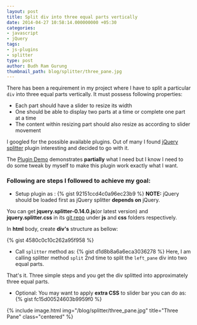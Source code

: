 ```yaml
---
layout: post
title: Split div into three equal parts vertically
date: 2014-04-27 10:58:14.000000000 +05:30
categories:
- javascript
- jQuery
tags:
- js-plugins
- splitter
type: post
author: Budh Ram Gurung
thumbnail_path: blog/splitter/three_pane.jpg
---
```


There has been a requirement in my project where I have to split a particular `div` into three equal parts vertically. It must possess following properties:

* Each part should have a slider to resize its width
* One should be able to display two parts at a time or complete one part at a time
* The content within resizing part should also resize as according to slider movement

I googled for the possible available plugins.
Out of many I found [jQuery splitter](https://github.com/jcubic/jquery.splitter) plugin interesting and decided to go with it.

The [Plugin Demo](http://jquery.jcubic.pl/splitter.php) demonstrates **partially** what I need but I know I need to do some tweak by myself to make this plugin work exactly what I want.

### Following are steps I followed to achieve my goal:

- Setup plugin as :
{% gist 92151ccd4c0a96ec23b9 %}
**NOTE:** jQuery should be loaded first as jQuery splitter **depends on** jQuery.

You can get **jquery.splitter-0.14.0.js**(or latest version) and **jquery.splitter.css** in its [git repo](https://github.com/jcubic/jquery.splitter) under **js** and **css** folders respectively.

In **html** body, create **div's** structure as bellow:

{% gist 4580c0c10c262a95f958 %}

- Call `splitter` method as:
{% gist d1d8b8a6a6eca3036278 %}
Here, I am calling splitter method `split` 2nd time to split the `left_pane` div into two equal parts.

That's it. Three simple steps and you get the div splitted into approximately three equal parts.

- Optional:
You may want to apply **extra CSS** to slider bar you can do as:
{% gist fc15d00524603b9959f0 %}

{% include image.html
           img="/blog/splitter/three_pane.jpg"
           title="Three Pane"
           class="centered"
%}
